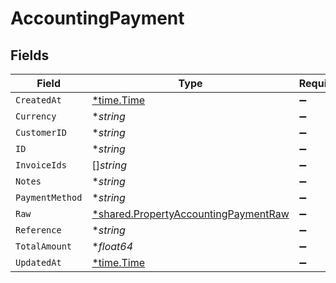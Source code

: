 # AccountingPayment


## Fields

| Field                                                                                       | Type                                                                                        | Required                                                                                    | Description                                                                                 |
| ------------------------------------------------------------------------------------------- | ------------------------------------------------------------------------------------------- | ------------------------------------------------------------------------------------------- | ------------------------------------------------------------------------------------------- |
| `CreatedAt`                                                                                 | [*time.Time](https://pkg.go.dev/time#Time)                                                  | :heavy_minus_sign:                                                                          | N/A                                                                                         |
| `Currency`                                                                                  | **string*                                                                                   | :heavy_minus_sign:                                                                          | N/A                                                                                         |
| `CustomerID`                                                                                | **string*                                                                                   | :heavy_minus_sign:                                                                          | N/A                                                                                         |
| `ID`                                                                                        | **string*                                                                                   | :heavy_minus_sign:                                                                          | N/A                                                                                         |
| `InvoiceIds`                                                                                | []*string*                                                                                  | :heavy_minus_sign:                                                                          | N/A                                                                                         |
| `Notes`                                                                                     | **string*                                                                                   | :heavy_minus_sign:                                                                          | N/A                                                                                         |
| `PaymentMethod`                                                                             | **string*                                                                                   | :heavy_minus_sign:                                                                          | N/A                                                                                         |
| `Raw`                                                                                       | [*shared.PropertyAccountingPaymentRaw](../../models/shared/propertyaccountingpaymentraw.md) | :heavy_minus_sign:                                                                          | N/A                                                                                         |
| `Reference`                                                                                 | **string*                                                                                   | :heavy_minus_sign:                                                                          | N/A                                                                                         |
| `TotalAmount`                                                                               | **float64*                                                                                  | :heavy_minus_sign:                                                                          | N/A                                                                                         |
| `UpdatedAt`                                                                                 | [*time.Time](https://pkg.go.dev/time#Time)                                                  | :heavy_minus_sign:                                                                          | N/A                                                                                         |